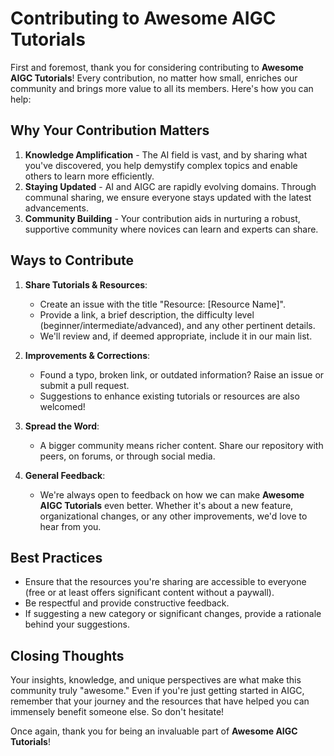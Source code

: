# Contributing to Awesome AIGC Tutorials

First and foremost, thank you for considering contributing to **Awesome AIGC Tutorials**! Every contribution, no matter how small, enriches our community and brings more value to all its members. Here's how you can help:

## Why Your Contribution Matters

1. **Knowledge Amplification** - The AI field is vast, and by sharing what you've discovered, you help demystify complex topics and enable others to learn more efficiently.
2. **Staying Updated** - AI and AIGC are rapidly evolving domains. Through communal sharing, we ensure everyone stays updated with the latest advancements.
3. **Community Building** - Your contribution aids in nurturing a robust, supportive community where novices can learn and experts can share.

## Ways to Contribute

1. **Share Tutorials & Resources**:
    - Create an issue with the title "Resource: [Resource Name]".
    - Provide a link, a brief description, the difficulty level (beginner/intermediate/advanced), and any other pertinent details.
    - We'll review and, if deemed appropriate, include it in our main list.

2. **Improvements & Corrections**:
    - Found a typo, broken link, or outdated information? Raise an issue or submit a pull request.
    - Suggestions to enhance existing tutorials or resources are also welcomed!

3. **Spread the Word**: 
    - A bigger community means richer content. Share our repository with peers, on forums, or through social media.

4. **General Feedback**:
    - We're always open to feedback on how we can make **Awesome AIGC Tutorials** even better. Whether it's about a new feature, organizational changes, or any other improvements, we'd love to hear from you.

## Best Practices

- Ensure that the resources you're sharing are accessible to everyone (free or at least offers significant content without a paywall).
- Be respectful and provide constructive feedback.
- If suggesting a new category or significant changes, provide a rationale behind your suggestions.

## Closing Thoughts

Your insights, knowledge, and unique perspectives are what make this community truly "awesome." Even if you're just getting started in AIGC, remember that your journey and the resources that have helped you can immensely benefit someone else. So don't hesitate!

Once again, thank you for being an invaluable part of **Awesome AIGC Tutorials**!
